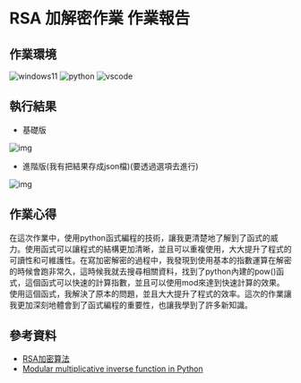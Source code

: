 <!--
 * @Author: error: git config user.name && git config user.email & please set dead value or install git
 * @Date: 2022-11-27 23:22:54
 * @LastEditors: error: git config user.name && git config user.email & please set dead value or install git
 * @LastEditTime: 2022-11-27 23:46:29
 * @FilePath: \2上\dismath\README.md
 * @Description: 这是默认设置,请设置`customMade`, 打开koroFileHeader查看配置 进行设置: https://github.com/OBKoro1/koro1FileHeader/wiki/%E9%85%8D%E7%BD%AE
-->
# RSA 加解密作業 作業報告

## 作業環境

![windows11](https://img.shields.io/badge/windows-11-blue?style=flat&logo=windows)
![python](https://img.shields.io/badge/python-3.10.8-blue?style=flat&logo=python)
![vscode](https://img.shields.io/badge/VScode-1.73.1-007ACC?style=flat&logo=Visual-studio-code)


## 執行結果

- 基礎版

![img](https://media.discordapp.net/attachments/1044190059596873819/1046449228932714516/image.png)

- 進階版(我有把結果存成json檔)(要透過選項去進行)

![img](https://media.discordapp.net/attachments/868759966431973416/1048203865570426951/image.png?width=1193&height=424)

## 作業心得

在這次作業中，使用python函式編程的技術，讓我更清楚地了解到了函式的威力。使用函式可以讓程式的結構更加清晰，並且可以重複使用，大大提升了程式的可讀性和可維護性。在寫加密解密的過程中，我發現到使用基本的指數運算在解密的時候會跑非常久，這時候我就去搜尋相關資料，找到了python內建的pow()函式，這個函式可以快速的計算指數，並且可以使用mod來達到快速計算的效果。使用這個函式，我解決了原本的問題，並且大大提升了程式的效率。這次的作業讓我更加深刻地體會到了函式編程的重要性，也讓我學到了許多新知識。

## 參考資料

- [RSA加密算法](http://www.isg.rhul.ac.uk/static/msc/teaching/ic2/demo/42.htm)
- [Modular multiplicative inverse function in Python](https://stackoverflow.com/questions/4798654/modular-multiplicative-inverse-function-in-python)
